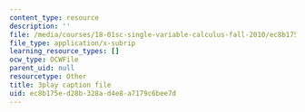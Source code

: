 ```yaml
---
content_type: resource
description: ''
file: /media/courses/18-01sc-single-variable-calculus-fall-2010/ec8b175ed28b328ad4e8a7179c6bee7d_Bv9kVDcj7yo.srt
file_type: application/x-subrip
learning_resource_types: []
ocw_type: OCWFile
parent_uid: null
resourcetype: Other
title: 3play caption file
uid: ec8b175e-d28b-328a-d4e8-a7179c6bee7d
---
```

